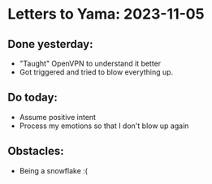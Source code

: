 # Letters to Yama: 2023-11-05

## Done yesterday:
- "Taught" OpenVPN to understand it better
- Got triggered and tried to blow everything up.

## Do today:
- Assume positive intent
- Process my emotions so that I don't blow up again 

## Obstacles:
- Being a snowflake :(
